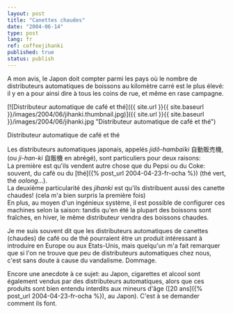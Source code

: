 ```yaml
---
layout: post
title: "Canettes chaudes"
date: "2004-06-14"
type: post
lang: fr
ref: coffeejihanki
published: true
status: publish
---
```




A mon avis, le Japon doit compter parmi les pays où le nombre de distributeurs automatiques de boissons au kilomètre carré est le plus élevé: il y en a pour ainsi dire à tous les coins de rue, et même en rase campagne.

 

[![Distributeur automatique de café et thé]({{ site.url }}{{ site.baseurl }}/images/2004/06/jihanki.thumbnail.jpg)]({{ site.url }}{{ site.baseurl }}/images/2004/06/jihanki.jpg "Distributeur automatique de café et thé")

Distributeur automatique de café et thé

Les distributeurs automatiques japonais, appelés _jidô-hambaïki_ 自動販売機, (ou _ji-han-ki_ 自販機 en abrégé), sont particuliers pour deux raisons:  
La première est qu'ils vendent autre chose que du Pepsi ou du Coke: souvent, du café ou du [thé]({% post_url 2004-04-23-fr-ocha %}) (thé vert, thé _oolong_...).  
La deuxième particularité des _jihanki_ est qu'ils distribuent aussi des canette chaudes! (cela m'a bien surpris la première fois)  
En plus, au moyen d'un ingénieux système, il est possible de configurer ces machines selon la saison: tandis qu'en été la plupart des boissons sont fraîches, en hiver, le même distributeur vendra des boissons chaudes.

Je me suis souvent dit que les distributeurs automatiques de canettes (chaudes) de café ou de thé pourraient être un produit intéressant à introduire en Europe ou aux Etats-Unis, mais quelqu'un m'a fait remarquer que si l'on ne trouve que peu de distributeurs automatiques chez nous, c'est sans doute à cause du vandalisme. Dommage.

Encore une anecdote à ce sujet: au Japon, cigarettes et alcool sont également vendus par des distributeurs automatiques, alors que ces produits sont bien entendu interdits aux mineurs d'âge ([20 ans]({% post_url 2004-04-23-fr-ocha %}), au Japon). C'est à se demander comment ils font.


